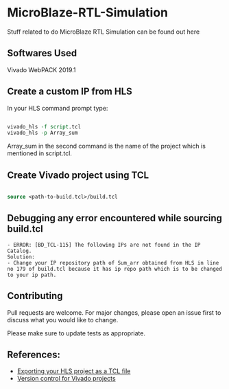 # MicroBlaze-RTL-Simulation

Stuff related to do MicroBlaze RTL Simulation can be found out here

## Softwares Used

Vivado WebPACK 2019.1 

## Create a custom IP from HLS

In your HLS command prompt type:

```tcl

vivado_hls -f script.tcl
vivado_hls -p Array_sum

```

Array_sum in the second command is the name of the project which is mentioned in script.tcl.

## Create Vivado project using TCL


```tcl

source <path-to-build.tcl>/build.tcl

```

## Debugging any error encountered while sourcing build.tcl
	- ERROR: [BD_TCL-115] The following IPs are not found in the IP Catalog.
	Solution:
	- Change your IP repository path of Sum_arr obtained from HLS in line no 179 of build.tcl because it has ip repo path which is to be changed to your ip path.




## Contributing
Pull requests are welcome. For major changes, please open an issue first to discuss what you would like to change.

Please make sure to update tests as appropriate.

<!--## Some minor issues that I faced while uploading
[warning: LF will be replaced by CRLF and Special characters appear](https://github.com/gobuffalo/buffalo/issues/1189) -->

## References:

- [Exporting your HLS project as a TCL file](http://venividiwiki.ee.virginia.edu/mediawiki/index.php/Exporting_your_HLS_project_as_a_TCL_file)
- [Version control for Vivado projects](http://www.fpgadeveloper.com/2014/08/version-control-for-vivado-projects.html)

<!--## License
[MIT](https://choosealicense.com/licenses/mit/) -->
